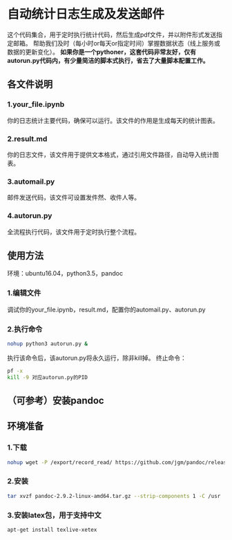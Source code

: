# 自动统计日志生成及发送邮件
这个代码集合，用于定时执行统计代码，然后生成pdf文件，并以附件形式发送指定邮箱。
帮助我们及时（每小时or每天or指定时间）掌握数据状态（线上服务或数据的更新变化）。
**如果你是一个pythoner，这套代码非常友好，仅有autorun.py代码内，有少量简洁的脚本式执行，省去了大量脚本配置工作。**

## 各文件说明
### 1.your_file.ipynb
你的日志统计主要代码，确保可以运行。该文件的作用是生成每天的统计图表。
### 2.result.md
你的日志文件，该文件用于提供文本格式，通过引用文件路径，自动导入统计图表。
### 3.automail.py
邮件发送代码，该文件可设置发件然、收件人等。
### 4.autorun.py
全流程执行代码，该文件用于定时执行整个流程。
## 使用方法
环境：ubuntu16.04，python3.5，pandoc
### 1.编辑文件
调试你的your_file.ipynb，result.md，配置你的automail.py、autorun.py
### 2.执行命令
```sh 
nohup python3 autorun.py &
```

执行该命令后，该autorun.py将永久运行，除非kill掉。
终止命令：
```sh 
pf -x
kill -9 对应autorun.py的PID
```

## （可参考）安装pandoc
## 环境准备
### 1.下载
```sh 
nohup wget -P /export/record_read/ https://github.com/jgm/pandoc/releases/download/2.9.2/pandoc-2.9.2-linux-amd64.tar.gz
```
### 2.安装
```sh 
tar xvzf pandoc-2.9.2-linux-amd64.tar.gz --strip-components 1 -C /usr
```
### 3.安装latex包，用于支持中文
```sh 
apt-get install texlive-xetex
```
